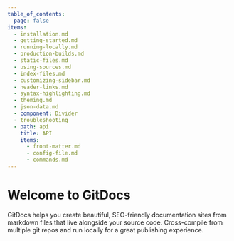 ```yaml
---
table_of_contents:
  page: false
items:
  - installation.md
  - getting-started.md
  - running-locally.md
  - production-builds.md
  - static-files.md
  - using-sources.md
  - index-files.md
  - customizing-sidebar.md
  - header-links.md
  - syntax-highlighting.md
  - theming.md
  - json-data.md
  - component: Divider
  - troubleshooting
  - path: api
    title: API
    items:
      - front-matter.md
      - config-file.md
      - commands.md
---
```

# Welcome to GitDocs

GitDocs helps you create beautiful, SEO-friendly documentation sites from markdown files that live alongside your source code. Cross-compile from multiple git repos and run locally for a great publishing experience.
